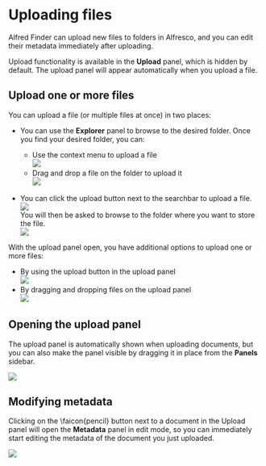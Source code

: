 # Uploading files

Alfred Finder can upload new files to folders in Alfresco, and you can edit their metadata immediately after uploading.

Upload functionality is available in the **Upload** panel, which is hidden by default. The upload panel will appear automatically when you upload a file.

## Upload one or more files

You can upload a file (or multiple files at once) in two places:

* You can use the **Explorer** panel to browse to the desired folder.
  Once you find your desired folder, you can:
  * Use the context menu to upload a file \
    ![](images/upload/explorer_contextmenu.png)
  * Drag and drop a file on the folder to upload it \
    ![](images/upload/explorer_dnd.png)

* You can click the upload button next to the searchbar to upload a file. \
  ![](images/upload/searchbox_button.png) \
  You will then be asked to browse to the folder where you want to store the file. \
  ![](images/upload/select_folder.png)

With the upload panel open, you have additional options to upload one or more files:

* By using the upload button in the upload panel \
  ![](images/upload/panel_button.png)
* By dragging and dropping files on the upload panel \
  ![](images/upload/panel_dnd.png)

## Opening the upload panel

The upload panel is automatically shown when uploading documents, but you can also make the panel visible by dragging it in place from the **Panels** sidebar.

![](images/upload/panels_sidebar.png)

## Modifying metadata

Clicking on the \faicon{pencil} button next to a document in the Upload panel will open the **Metadata** panel in edit mode,
so you can immediately start editing the metadata of the document you just uploaded.

![](images/upload/metadata.png)
